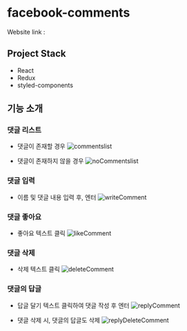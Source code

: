 # facebook-comments

Website link :

## Project Stack

- React
- Redux
- styled-components

## 기능 소개

### 댓글 리스트

- 댓글이 존재할 경우
  ![commentslist](/images/commentsList.png?raw=true)

- 댓글이 존재하지 않을 경우
  ![noCommentslist](/images/noCommentsList.png?raw=true)

### 댓글 입력

- 이름 및 댓글 내용 입력 후, 엔터
  ![writeComment](/images/writeComment.gif?raw=true)

### 댓글 좋아요

- 좋아요 텍스트 클릭
  ![likeComment](/images/likeComment.gif?raw=true)

### 댓글 삭제

- 삭제 텍스트 클릭
  ![deleteComment](/images/deleteComment.gif?raw=true)

### 댓글의 답글

- 답글 달기 텍스트 클릭하여 댓글 작성 후 엔터
  ![replyComment](/images/replyComment.gif?raw=true)

- 댓글 삭제 시, 댓글의 답글도 삭제
  ![replyDeleteComment](/images/replyDeleteComment.gif?raw=true)
